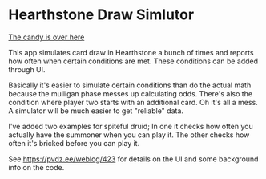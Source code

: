 # Hearthstone Draw Simlutor

[The candy is over here](https://pvdz.github.io/hs_draw_sim/src/web.html)

This app simulates card draw in Hearthstone a bunch of times and reports how often when certain conditions are met. These conditions can be added through UI.

Basically it's easier to simulate certain conditions than do the actual math because the mulligan phase messes up calculating odds. There's also the condition where player two starts with an additional card. Oh it's all a mess. A simulator will be much easier to get "reliable" data.

I've added two examples for spiteful druid; In one it checks how often you actually have the summoner when you can play it. The other checks how often it's bricked before you can play it.

See https://pvdz.ee/weblog/423 for details on the UI and some background info on the code.
